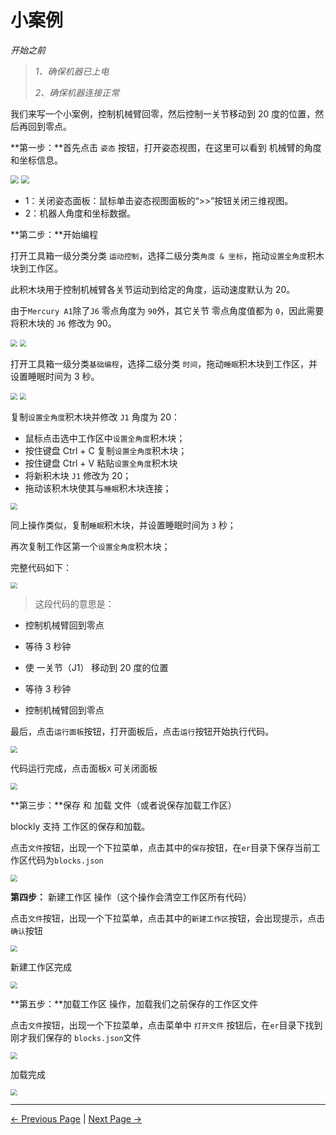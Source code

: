 # 小案例

*开始之前*

> *1、确保机器已上电*
>
> *2、确保机器连接正常*

我们来写一个小案例，控制机械臂回零，然后控制一关节移动到 20 度的位置，然后再回到零点。



**第一步：**首先点击 `姿态` 按钮，打开姿态视图，在这里可以看到 机械臂的角度和坐标信息。



<img src="..\resources\1-blockly\images\littleCase\1.png" style="zoom:80%;" />

<img src="..\resources\1-blockly\images\littleCase\2.png" style="zoom:80%;" />



- 1：关闭姿态面板：鼠标单击姿态视图面板的“>>”按钮关闭三维视图。
- 2：机器人角度和坐标数据。





**第二步：**开始编程

打开工具箱一级分类分类 `运动控制`，选择二级分类`角度 & 坐标`，拖动`设置全角度`积木块到工作区。

此积木块用于控制机械臂各关节运动到给定的角度，运动速度默认为 20。

由于`Mercury A1`除了`J6` 零点角度为 `90`外，其它关节 零点角度值都为 `0`，因此需要将积木块的 `J6` 修改为 90。



<img src="..\resources\1-blockly\images\littleCase\3.png" style="zoom: 67%;" />

<img src="..\resources\1-blockly\images\littleCase\send_coords.png" style="zoom: 67%;" />





打开工具箱一级分类`基础编程`，选择二级分类 `时间`，拖动`睡眠`积木块到工作区，并设置睡眠时间为 3 秒。

<img src="..\resources\1-blockly\images\littleCase\5.png" style="zoom: 67%;" />

<img src="..\resources\1-blockly\images\littleCase\6.png" style="zoom: 67%;" />





复制`设置全角度`积木块并修改 `J1` 角度为 20：
- 鼠标点击选中工作区中`设置全角度`积木块；
- 按住键盘 Ctrl + C 复制`设置全角度`积木块；
- 按住键盘 Ctrl + V 粘贴`设置全角度`积木块
- 将新积木块 `J1` 修改为 20；
- 拖动该积木块使其与`睡眠`积木块连接；

<img src="..\resources\1-blockly\images\littleCase\7.png" style="zoom: 67%;" />



同上操作类似，复制`睡眠`积木块，并设置睡眠时间为 `3` 秒；

再次复制工作区第一个`设置全角度`积木块；

完整代码如下：

<img src="..\resources\1-blockly\images\littleCase\code.png" style="zoom: 67%;" />

> 这段代码的意思是：

- 控制机械臂回到零点

- 等待 3 秒钟

- 使 一关节（J1） 移动到 20 度的位置

- 等待 3 秒钟

- 控制机械臂回到零点

  

最后，点击`运行面板`按钮，打开面板后，点击`运行`按钮开始执行代码。

<img src="..\resources\1-blockly\images\littleCase\run.png" style="zoom: 67%;" />



代码运行完成，点击面板`X` 可关闭面板

<img src="..\resources\1-blockly\images\littleCase\run_finish.png" style="zoom: 67%;" />







**第三步：**保存 和 加载 文件（或者说保存加载工作区）



blockly 支持 工作区的保存和加载。



点击`文件`按钮，出现一个下拉菜单，点击其中的`保存`按钮，在`er`目录下保存当前工作区代码为`blocks.json`

<img src="..\resources\1-blockly\images\littleCase\save.png" style="zoom: 67%;" />





**第四步：** 新建工作区 操作（这个操作会清空工作区所有代码）

点击`文件`按钮，出现一个下拉菜单，点击其中的`新建工作区`按钮，会出现提示，点击`确认`按钮

<img src="..\resources\1-blockly\images\littleCase\clear_tips.png" style="zoom: 67%;" />



新建工作区完成

<img src="..\resources\1-blockly\images\littleCase\new.png" style="zoom: 67%;" />







**第五步：**加载工作区 操作，加载我们之前保存的工作区文件

点击`文件`按钮，出现一个下拉菜单，点击菜单中 `打开文件` 按钮后，在`er`目录下找到刚才我们保存的 `blocks.json`文件

<img src="..\resources\1-blockly\images\littleCase\load.png" style="zoom: 67%;" />



加载完成

<img src="..\resources\1-blockly\images\littleCase\load_finish.png" style="zoom: 67%;" />

---

  [← Previous Page](./2-interface_description.md) | [Next Page →](./4-autofill.md)

